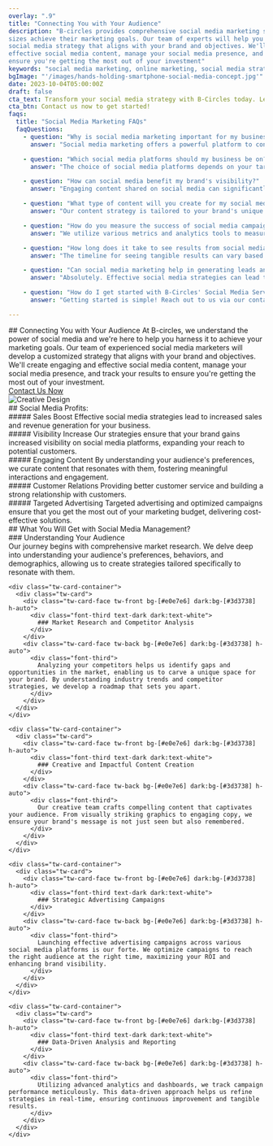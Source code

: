 ```yaml
---
overlay: ".9"
title: "Connecting You with Your Audience"
description: "B-circles provides comprehensive social media marketing services to help businesses of all 
sizes achieve their marketing goals. Our team of experts will help you develop a customized 
social media strategy that aligns with your brand and objectives. We'll create engaging and 
effective social media content, manage your social media presence, and track your results to 
ensure you're getting the most out of your investment"
keywords: "social media marketing, online marketing, social media strategy, customer engagement, brand awareness, digital marketing"
bgImage: "'/images/hands-holding-smartphone-social-media-concept.jpg'"
date: 2023-10-04T05:00:00Z
draft: false
cta_text: Transform your social media strategy with B-Circles today. Let's create a tailored plan to elevate your brand and connect with your audience.
cta_btn: Contact us now to get started!
faqs:
  title: "Social Media Marketing FAQs"
  faqQuestions:
    - question: "Why is social media marketing important for my business?"
      answer: "Social media marketing offers a powerful platform to connect with your audience, increase brand awareness, drive website traffic, and generate leads. It allows you to engage directly with your customers, build brand loyalty, and gain valuable insights into consumer behavior."

    - question: "Which social media platforms should my business be on?"
      answer: "The choice of social media platforms depends on your target audience and business objectives. We assess your industry, audience demographics, and goals to recommend platforms that align best with your brand. Common platforms include Facebook, Instagram, ☓, LinkedIn, Pinterest, and TikTok."

    - question: "How can social media benefit my brand's visibility?"
      answer: "Engaging content shared on social media can significantly increase your brand's visibility. Regular posts, interactions with followers, and strategic advertising campaigns can help your brand gain exposure, reach a wider audience, and increase brand recognition."

    - question: "What type of content will you create for my social media profiles?"
      answer: "Our content strategy is tailored to your brand's unique voice and goals. We create diverse content, including visually appealing graphics, engaging videos, informative blog posts, product highlights, user-generated content, polls, and interactive stories to keep your audience engaged."

    - question: "How do you measure the success of social media campaigns?"
      answer: "We utilize various metrics and analytics tools to measure the performance of your social media campaigns. Metrics such as engagement rate, reach, click-through rates, conversion rates, and social media follower growth are tracked. These insights help us assess the effectiveness of our strategies and make data-driven improvements."

    - question: "How long does it take to see results from social media marketing efforts?"
      answer: "The timeline for seeing tangible results can vary based on multiple factors, including your industry, goals, audience, and the strategies implemented. While some results, such as increased engagement or website traffic, may be noticeable sooner, achieving substantial ROI typically requires consistent effort over several months."

    - question: "Can social media marketing help in generating leads and sales for my business?"
      answer: "Absolutely. Effective social media strategies can lead to increased lead generation and ultimately drive sales. By targeting the right audience with engaging content and compelling calls-to-action, social media can drive traffic to your website and convert leads into customers."

    - question: "How do I get started with B-Circles' Social Media Services?"
      answer: "Getting started is simple! Reach out to us via our contact page or phone number to schedule a consultation. We'll discuss your goals, assess your needs, and craft a personalized strategy to kickstart your social media journey with us."

---
```


<div class="flex flex-col md:flex-row pb-5">
  <div class="md:w-1/2 md:pr-8">
    <div>
      ## Connecting You with Your Audience 
      At B-circles, we understand the power of social media and we're here to help you harness it to achieve your marketing goals. Our team of experienced social media marketers will develop a customized strategy that aligns with your brand and objectives. We'll create engaging and effective social media content, manage your social media presence, and track your results to ensure you're getting the most out of your investment.
    </div>
    <div class="flex flex-col md:flex-row items-center justify-between w-full">
      <a href="/contact-us" target="_blank" class="font-primary relative shadow-md font-bold mt-5 py-1 text-white uppercase cursor-pointer bg-primary rounded-xl text-lg text-center w-full hover:text-white">
        <span class="absolute -right-[15px] -top-[17px] animate-ping inline-flex rounded-full h-10 w-10 bg-primary"></span>
        Contact Us Now
      </a>
    </div>
  </div>
  <div class="md:w-1/2 md:mt-0 mb-5">
    <img src="/images/hands-holding-smartphone-social-media-concept.jpg" alt="Creative Design" class="object-fit w-full rounded-xl shadow-md"></img>
  </div>
</div>
<section class="section pb-0">
  <div class="service_section_title bg-primary p-4 rounded-2xl">
    ## Social Media Profits:
  </div>

  <div class="mt-5 grid gap-x-2 md:grid-cols-5 lg:gap-x-12">
    <div class="mb-12 md:mb-0">
      <div class="inline-block rounded-md bg-primary-100 p-4 text-primary">
        <img src="/images/increase.png" alt="" class="w-[60px] m-0"></img>
      </div>
      ##### Sales Boost
      Effective social media strategies lead to increased sales and revenue generation for your business.
    </div>
    <div class="mb-12 md:mb-0">
      <div class="inline-block rounded-md bg-primary-100 p-4 text-primary">
        <img src="/images/eye.png" alt="" class="w-[60px] m-0"></img>
      </div>
      ##### Visibility Increase
      Our strategies ensure that your brand gains increased visibility on social media platforms, expanding your reach to potential customers.
    </div>
    <div class="mb-12 md:mb-0">
      <div class="inline-block rounded-md bg-primary-100 p-4 text-primary">
        <img src="/images/content.png" alt="" class="w-[60px] m-0"></img>
      </div>
      ##### Engaging Content
      By understanding your audience's preferences, we curate content that resonates with them, fostering meaningful interactions and engagement.
    </div>
    <div class="mb-12 md:mb-0">
      <div class="inline-block rounded-md bg-primary-100 p-4 text-primary">
        <img src="/images/operator.png" alt="" class="w-[60px] m-0"></img>
      </div>
      ##### Customer Relations
      Providing better customer service and building a strong relationship with customers.
    </div>
    <div class="mb-12 md:mb-0">
      <div class="inline-block rounded-md bg-primary-100 p-4 text-primary">
        <img src="/images/ads.png" alt="" class="w-[60px] m-0"></img>
      </div>
      ##### Targeted Advertising
      Targeted advertising and optimized campaigns ensure that you get the most out of your marketing budget, delivering cost-effective solutions.
    </div>
  </div>
</section>

<section class="section" data-aos="fade-up">
  <div class="service_section_title bg-primary p-4 rounded-2xl mb-5">
    ## What You Will Get with Social Media Management?
  </div>

  <div class="grid gap-x-2 gap-y-2 sm:grid-cols-2 lg:grid-cols-3" data-aos="zoom-in">
    <div class="tw-card-container">
      <div class="tw-card">
        <div class="tw-card-face tw-front bg-[#e0e7e6] dark:bg-[#3d3738] h-auto">
          <div class="font-third text-dark dark:text-white">
            ### Understanding Your Audience
          </div>
        </div>
        <div class="tw-card-face tw-back bg-[#e0e7e6] dark:bg-[#3d3738] h-auto">
          <div class="font-third">
            Our journey begins with comprehensive market research. We delve deep into understanding your audience's preferences, behaviors, and demographics, allowing us to create strategies tailored specifically to resonate with them.
          </div>
        </div>
      </div>
    </div>

    <div class="tw-card-container">
      <div class="tw-card">
        <div class="tw-card-face tw-front bg-[#e0e7e6] dark:bg-[#3d3738] h-auto">
          <div class="font-third text-dark dark:text-white">
            ### Market Research and Competitor Analysis
          </div>
        </div>
        <div class="tw-card-face tw-back bg-[#e0e7e6] dark:bg-[#3d3738] h-auto">
          <div class="font-third">
            Analyzing your competitors helps us identify gaps and opportunities in the market, enabling us to carve a unique space for your brand. By understanding industry trends and competitor strategies, we develop a roadmap that sets you apart.
          </div>
        </div>
      </div>
    </div>

    <div class="tw-card-container">
      <div class="tw-card">
        <div class="tw-card-face tw-front bg-[#e0e7e6] dark:bg-[#3d3738] h-auto">
          <div class="font-third text-dark dark:text-white">
            ### Creative and Impactful Content Creation
          </div>
        </div>
        <div class="tw-card-face tw-back bg-[#e0e7e6] dark:bg-[#3d3738] h-auto">
          <div class="font-third">
            Our creative team crafts compelling content that captivates your audience. From visually striking graphics to engaging copy, we ensure your brand's message is not just seen but also remembered.
          </div>
        </div>
      </div>
    </div>

    <div class="tw-card-container">
      <div class="tw-card">
        <div class="tw-card-face tw-front bg-[#e0e7e6] dark:bg-[#3d3738] h-auto">
          <div class="font-third text-dark dark:text-white">
            ### Strategic Advertising Campaigns
          </div>
        </div>
        <div class="tw-card-face tw-back bg-[#e0e7e6] dark:bg-[#3d3738] h-auto">
          <div class="font-third">
            Launching effective advertising campaigns across various social media platforms is our forte. We optimize campaigns to reach the right audience at the right time, maximizing your ROI and enhancing brand visibility.
          </div>
        </div>
      </div>
    </div>

    <div class="tw-card-container">
      <div class="tw-card">
        <div class="tw-card-face tw-front bg-[#e0e7e6] dark:bg-[#3d3738] h-auto">
          <div class="font-third text-dark dark:text-white">
            ### Data-Driven Analysis and Reporting
          </div>
        </div>
        <div class="tw-card-face tw-back bg-[#e0e7e6] dark:bg-[#3d3738] h-auto">
          <div class="font-third">
            Utilizing advanced analytics and dashboards, we track campaign performance meticulously. This data-driven approach helps us refine strategies in real-time, ensuring continuous improvement and tangible results.
          </div>
        </div>
      </div>
    </div>
  </div>
</section>



